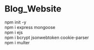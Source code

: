 # Blog_Website

npm init -y  
npm i express mongoose    
npm i ejs   
npm i bcrypt jsonwebtoken cookie-parser  
npm i multer
